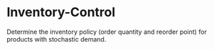 # Inventory-Control
Determine the inventory policy (order quantity and reorder point) for products with stochastic demand.
